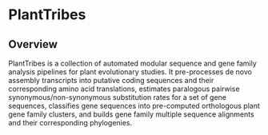 # PlantTribes
## Overview
PlantTribes is a collection of automated modular sequence and gene family  analysis pipelines for plant evolutionary studies. It pre-processes de novo assembly transcripts into putative coding sequences and their corresponding amino acid translations, estimates paralogous pairwise synonymous/non-synonymous substitution rates for a set of gene sequences, classifies gene sequences into pre-computed orthologous plant gene family clusters, and builds gene family multiple sequence alignments and their corresponding phylogenies.

